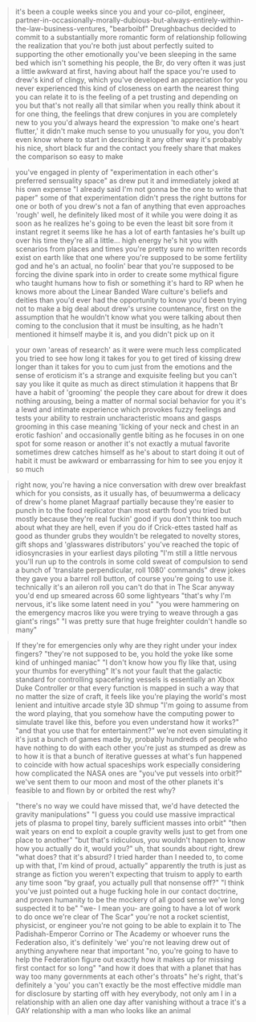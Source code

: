 >it's been a couple weeks since you and your co-pilot, engineer, partner-in-occasionally-morally-dubious-but-always-entirely-within-the-law-business-ventures, "bearboibf" Dreughbachus decided to commit to a substantially more romantic form of relationship following the realization that you're both just about perfectly suited to supporting the other emotionally
>you've been sleeping in the same bed
>which isn't something his people, the Br, do very often
>it was just a little awkward at first, having about half the space you're used to
>drew's kind of clingy, which you've developed an appreciation for
>you never experienced this kind of closeness on earth
>the nearest thing you can relate it to is the feeling of a pet trusting and depending on you
>but that's not really all that similar when you really think about it
>for one thing, the feelings that drew conjures in you are completely new to you
>you'd always heard the expression 'to make one's heart flutter,' it didn't make much sense to you
>unusually for you, you don't even know where to start in describing it any other way
>it's probably his nice, short black fur and the contact you freely share that makes the comparison so easy to make

>you've engaged in plenty of "experimentation in each other's preferred sensuality space" as drew put it 
>and immediately joked at his own expense 
>"I already said I'm not gonna be the one to write that paper"
>some of that experimentation didn't press the right buttons for one or both of you
>drew's not a fan of anything that even approaches 'rough'
>well, he definitely liked most of it while you were doing it
>as soon as he realizes he's going to be even the least bit sore from it
>instant regret
>it seems like he has a lot of earth fantasies he's built up over his time
>they're all a little... high energy
>he's hit you with scenarios from places and times you're pretty sure no written records exist on earth
>like that one where you're supposed to be some fertility god and he's an actual, no foolin' bear
>that you're supposed to be forcing the divine spark into in order to create some mythical figure who taught humans how to fish or something
>it's hard to RP when he knows more about the Linear Banded Ware culture's beliefs and deities than you'd ever had the opportunity to know
>you'd been trying not to make a big deal about drew's ursine countenance, first on the assumption that he wouldn't know what you were talking about
>then coming to the conclusion that it must be insulting, as he hadn't mentioned it himself
>maybe it is, and you didn't pick up on it 

>your own 'areas of research' as it were
>were much less complicated
>you tried to see how long it takes for you to get tired of kissing drew
>longer than it takes for you to cum just from the emotions and the sense of eroticism
>it's a strange and exquisite feeling
>but you can't say you like it quite as much as direct stimulation
>it happens that Br have a habit of 'grooming' the people they care about
>for drew it does nothing arousing, being a matter of normal social behavior
>for you it's a lewd and intimate experience which provokes fuzzy feelings and tests your ability to restrain uncharacteristic moans and gasps
>grooming in this case meaning 'licking of your neck and chest in an erotic fashion'
>and occasionally gentle biting as he focuses in on one spot for some reason or another
>it's not exactly a mutual favorite
>sometimes drew catches himself as he's about to start doing it out of habit
>it must be awkward or embarrassing for him to see you enjoy it so much

>right now, you're having a nice conversation with drew over breakfast
>which for you consists, as it usually has, of beuumwerma
>a delicacy of drew's home planet Magraaf
>partially because they're easier to punch in to the food replicator than most earth food you tried
>but mostly because they're real fuckin' good
>if you don't think too much about what they are
>hell, even if you do
>if Crick-ettes tasted half as good as thunder grubs they wouldn't be relegated to novelty stores, gift shops and 'glasswares distributors'
>you've reached the topic of idiosyncrasies in your earliest days piloting
>"I'm still a little nervous you'll run up to the controls in some cold sweat of compulsion to send a bunch of 'translate perpendicular, roll 1080' commands" drew jokes
>they gave you a barrel roll button, of course you're going to use it.
>technically it's an aileron roll
>you can't do that in The Scar anyway
>you'd end up smeared across 60 some lightyears
>"that's why I'm nervous, it's like some latent need in you"
>"you were hammering on the emergency macros like you were trying to weave through a gas giant's rings"
>"I was pretty sure that huge freighter couldn't handle so many"

>If they're for emergencies only
>why are they right under your index fingers?
>"they're not supposed to be, you hold the yoke like some kind of unhinged maniac"
>"I don't know how you fly like that, using your thumbs for everything"
>It's not your fault that the galactic standard for controlling spacefaring vessels is essentially an Xbox Duke Controller
>or that every function is mapped in such a way that no matter the size of craft, it feels like you're playing the world's most lenient and intuitive arcade style 3D shmup
>"I'm going to assume from the word playing, that you somehow have the computing power to simulate travel like this, before you even understand how it works?"
>"and that you use that for entertainment?"
>we're not even simulating it
>it's just a bunch of games made by, probably hundreds of people who have nothing to do with each other
>you're just as stumped as drew as to how it is that a bunch of iterative guesses at what's fun happened to coincide with how actual spaceships work
>especially considering how complicated the NASA ones are
>"you've put vessels into orbit?"
>we've sent them to our moon and most of the other planets it's feasible to
>and flown by or orbited the rest
>why?

>"there's no way we could have missed that, we'd have detected the gravity manipulations"
>"I guess you could use massive impractical jets of plasma to propel tiny, barely sufficient masses into orbit" 
>"then wait years on end to exploit a couple gravity wells just to get from one place to another"
>"but that's ridiculous, you wouldn't happen to know how you actually do it, would you?"
>uh, that sounds about right, drew
>"what does? that it's absurd? I tried harder than I needed to, to come up with that, I'm kind of proud, actually"
>apparently the truth is just as strange as fiction
>you weren't expecting that truism to apply to earth any time soon
>"by graaf, you actually pull that nonsense off?"
>"I think you've just pointed out a huge fucking hole in our contact doctrine, and proven humanity to be the mockery of all good sense we've long suspected it to be"
>"we- I mean you- are going to have a lot of work to do once we're clear of The Scar"
>you're not a rocket scientist, physicist, or engineer 
>you're not going to be able to explain it to The Padishah-Emperor Corrino or The Academy or whoever runs the Federation
>also, it's definitely 'we'
>you're not leaving drew out of anything anywhere near that important
>"no, you're going to have to help the Federation figure out exactly how it makes up for missing first contact for so long"
>"and how it does that with a planet that has way too many governments at each other's throats"
>he's right, that's definitely a 'you'
>you can't exactly be the most effective middle man for disclosure by starting off with
>hey everybody, not only am I in a relationship with an alien one day after vanishing without a trace
>it's a GAY relationship with a man who looks like an animal
